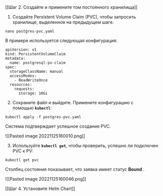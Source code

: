 
[[Шаг 2. Создайте и примените том постоянного хранилища]]    

1. Создайте Persistent Volume Claim (PVC), чтобы запросить хранилище, выделенное на предыдущем шаге.

```
nano postgres-pvc.yaml
```

В примере используется следующая конфигурация:

```
apiVersion: v1
kind: PersistentVolumeClaim
metadata:
  name: postgresql-pv-claim
spec:
  storageClassName: manual
  accessModes:
    - ReadWriteOnce
  resources:
    requests:
      storage: 10Gi
```

2. Сохраните файл и выйдите. Примените конфигурацию с помощью **`kubectl`**:

```
kubectl apply -f postgres-pvc.yaml
```

Система подтверждает успешное создание PVC.

![[Pasted image 20221125160010.png]]

3. Используйте **`kubectl get`**, чтобы проверить, успешно ли подключен PVC к PV:

```
kubectl get pvc
```

Столбец состояния показывает, что заявка имеет статус **Bound** .

![[Pasted image 20221125160046.png]]


[[Шаг 4. Установите Helm Chart]]

